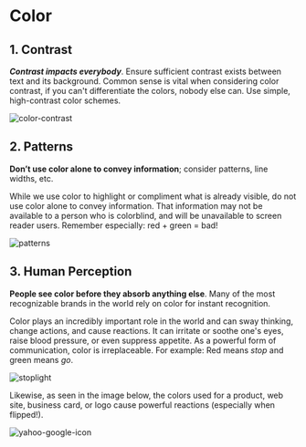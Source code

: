 # Color

## 1. Contrast  
**_Contrast impacts everybody_**. Ensure sufficient contrast exists between text and its background. Common sense is vital when considering color contrast, if you can't differentiate the colors, nobody else can. Use simple, high-contrast color schemes.

![color-contrast](http://tips.uark.edu/wp-content/uploads/2013/07/color-contrast.png)

## 2. Patterns  
**Don’t use color alone to convey information**; consider patterns, line widths, etc.

While we use color to highlight or compliment what is already visible, do not use color alone to convey information. That information may not be available to a person who is colorblind, and will be unavailable to screen reader users.  Remember especially: red + green = bad!

![patterns](https://apps.health.state.mn.us/mndata-rest/app/resource/rest/files/PM25.png)

## 3. Human Perception
**People see color before they absorb anything else**. Many of the most recognizable brands in the world rely on color for instant recognition.

Color plays an incredibly important role in the world and can sway thinking, change actions, and cause reactions. It can irritate or soothe one's eyes, raise blood pressure, or even suppress appetite. As a powerful form of communication, color is irreplaceable. For example: Red means *stop* and green means *go*.

![stoplight](http://findicons.com/files/icons/2320/x_mac_general/128/traffic_lights.png)

Likewise, as seen in the image below, the colors used for a product, web site, business card, or logo cause powerful reactions (especially when flipped!).

![yahoo-google-icon](https://cloud.githubusercontent.com/assets/5023024/8877212/dea3ca6a-31e9-11e5-969c-2ca63a5e2982.png)
